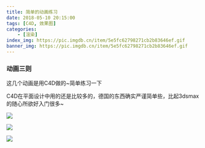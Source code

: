 ```yaml
---
title: 简单的动画练习
date: 2018-05-10 20:15:00
tags: [C4D, 效果图]
categories: 
	- [渲染]
index_img: https://pic.imgdb.cn/item/5e5fc62798271cb2b83646ef.gif
banner_img: https://pic.imgdb.cn/item/5e5fc62798271cb2b83646ef.gif
---
```


### 动画三则

这几个动画是用C4D做的~简单练习一下

C4D在平面设计中用的还是比较多的，德国的东西确实严谨简单些，比起3dsmax的随心所欲好入门很多~

![](https://pic.imgdb.cn/item/5e5fc62798271cb2b83646ef.gif)

![](https://pic.imgdb.cn/item/5e5fc67f98271cb2b83660fa.gif)

![](https://pic.imgdb.cn/item/5e5fc67598271cb2b8365dd7.gif)

